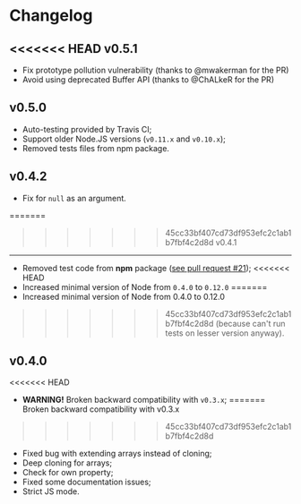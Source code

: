 Changelog
=========

<<<<<<< HEAD
v0.5.1
------

- Fix prototype pollution vulnerability (thanks to @mwakerman for the PR)
- Avoid using deprecated Buffer API (thanks to @ChALkeR for the PR)

v0.5.0
------

- Auto-testing provided by Travis CI;
- Support older Node.JS versions (`v0.11.x` and `v0.10.x`);
- Removed tests files from npm package.

v0.4.2
------

- Fix for `null` as an argument.

=======
>>>>>>> 45cc33bf407cd73df953efc2c1ab1b7fbf4c2d8d
v0.4.1
------

- Removed test code from <b>npm</b> package
  ([see pull request #21](https://github.com/unclechu/node-deep-extend/pull/21));
<<<<<<< HEAD
- Increased minimal version of Node from `0.4.0` to `0.12.0`
=======
- Increased minimal version of Node from 0.4.0 to 0.12.0
>>>>>>> 45cc33bf407cd73df953efc2c1ab1b7fbf4c2d8d
  (because can't run tests on lesser version anyway).

v0.4.0
------

<<<<<<< HEAD
- **WARNING!** Broken backward compatibility with `v0.3.x`;
=======
Broken backward compatibility with v0.3.x

>>>>>>> 45cc33bf407cd73df953efc2c1ab1b7fbf4c2d8d
- Fixed bug with extending arrays instead of cloning;
- Deep cloning for arrays;
- Check for own property;
- Fixed some documentation issues;
- Strict JS mode.
